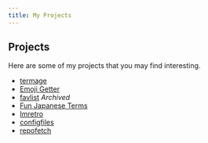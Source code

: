 ```yaml
---
title: My Projects
---
```

## Projects

Here are some of my projects that you may find interesting.

- [termage](./termage)
- [Emoji Getter](./emoji-getter)
- [favlist](./favlist) *Archived*
- [Fun Japanese Terms](fun-jp-terms)
- [Imretro](./imretro)
- [configfiles](./configfiles)
- [repofetch](./repofetch)
